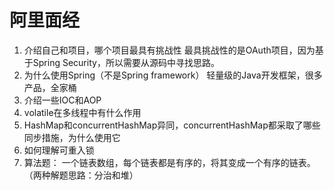 # 阿里面经


1. 介绍自己和项目，哪个项目最具有挑战性
最具挑战性的是OAuth项目，因为基于Spring Security，所以需要从源码中寻找思路。
2. 为什么使用Spring（不是Spring framework）
轻量级的Java开发框架，很多产品，全家桶
3. 介绍一些IOC和AOP
4. volatile在多线程中有什么作用
4. HashMap和concurrentHashMap异同，concurrentHashMap都采取了哪些同步措施，为什么使用它
5. 如何理解可重入锁
6. 算法题： 一个链表数组，每个链表都是有序的，将其变成一个有序的链表。（两种解题思路：分治和堆）

